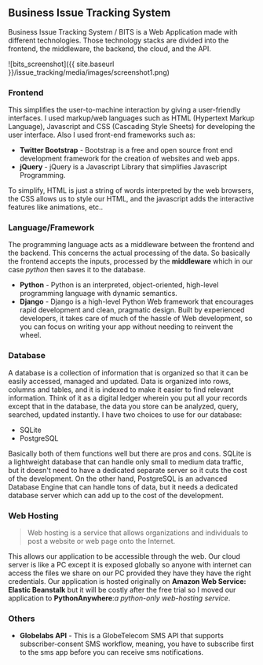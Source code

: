 ## Business Issue Tracking System

Business Issue Tracking System / BITS is a Web Application made with different technologies. Those technology stacks are divided into the frontend, the middleware, the backend, the cloud, and the API.

![bits_screenshot]({{ site.baseurl }}/issue_tracking/media/images/screenshot1.png)

### Frontend
This simplifies the user-to-machine interaction by giving a user-friendly interfaces. I used markup/web languages such as HTML (Hypertext Markup Language), Javascript and CSS (Cascading Style Sheets) for developing the user interface. Also I used front-end frameworks such as:
- **Twitter Bootstrap** - Bootstrap is a free and open source front end development framework for the creation of websites and web apps.
- **jQuery** - jQuery is a Javascript Library that simplifies Javascript Programming.  

To simplify, HTML is just a string of words interpreted by the web browsers, the CSS allows us to style our HTML, and the javascript adds the interactive features like animations, etc..

### Language/Framework
The programming language acts as a middleware between the frontend and the backend. This concerns the actual processing of the data. So basically the frontend accepts the inputs, processed by the **middleware** which in our case *python* then saves it to the database.
- **Python** - Python is an interpreted, object-oriented, high-level programming language with dynamic semantics.
- **Django** - Django is a high-level Python Web framework that encourages rapid development and clean, pragmatic design. Built by experienced developers, it takes care of much of the hassle of Web development, so you can focus on writing your app without needing to reinvent the wheel.

### Database
A database is a collection of information that is organized so that it can be easily accessed, managed and updated. Data is organized into rows, columns and tables, and it is indexed to make it easier to find relevant information. Think of it as a digital ledger wherein you put all your records except that in the database, the data you store can be analyzed, query, searched, updated instantly. I have two choices to use for our database:
- SQLite
- PostgreSQL

Basically both of them functions well but there are pros and cons. SQLite is a lightweight database that can handle only small to medium data traffic, but it doesn't need to have a dedicated separate server so it cuts the cost of the development. On the other hand, PostgreSQL is an advanced Database Engine that can handle tons of data, but it needs a dedicated database server which can add up to the cost of the development.

### Web Hosting
> Web hosting is a service that allows organizations and individuals to post a website or web page onto the Internet.

This allows our application to be accessible through the web. Our cloud server is like a PC except it is exposed globally so anyone with internet can access the files we share on our PC provided they have they have the right credentials. Our application is hosted originally on **Amazon Web Service: Elastic Beanstalk** but it will be costly after the free trial so I moved our application to **PythonAnywhere**:*a python-only web-hosting service*.

### Others
- **Globelabs API** - This is a GlobeTelecom SMS API that supports subscriber-consent SMS workflow, meaning, you have to subscribe first to the sms app before you can receive sms notifications.
